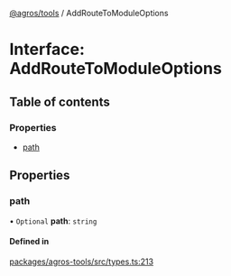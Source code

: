 [@agros/tools](../index.md) / AddRouteToModuleOptions

# Interface: AddRouteToModuleOptions

## Table of contents

### Properties

- [path](AddRouteToModuleOptions.md#path)

## Properties

### <a id="path" name="path"></a> path

• `Optional` **path**: `string`

#### Defined in

[packages/agros-tools/src/types.ts:213](https://github.com/agrosjs/agros/blob/8ed049a/packages/agros-tools/src/types.ts#L213)

